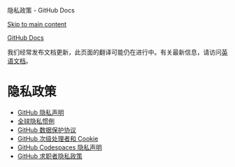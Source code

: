 隐私政策 - GitHub Docs

[Skip to main content](#main-content)

[](/cn)[GitHub Docs](/cn)

我们经常发布文档更新，此页面的翻译可能仍在进行中。有关最新信息，请访问[英语文档](/en)。

隐私政策
==========

* [GitHub 隐私声明](/cn/site-policy/privacy-policies/github-privacy-statement)
* [全球隐私惯例](/cn/site-policy/privacy-policies/global-privacy-practices)
* [GitHub 数据保护协议](/cn/site-policy/privacy-policies/github-data-protection-agreement)
* [GitHub 次级处理者和 Cookie](/cn/site-policy/privacy-policies/github-subprocessors-and-cookies)
* [GitHub Codespaces 隐私声明](/cn/site-policy/privacy-policies/github-codespaces-privacy-statement)
* [GitHub 求职者隐私政策](/cn/site-policy/privacy-policies/github-candidate-privacy-policy)

